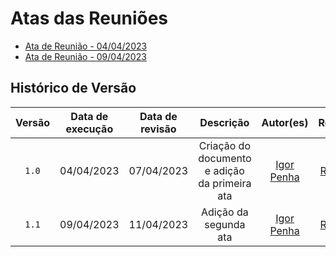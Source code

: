 # Atas das Reuniões

- [Ata de Reunião - 04/04/2023](atas/reuniao01.md)
- [Ata de Reunião - 09/04/2023](atas/reuniao02.md)

## Histórico de Versão

|   Versão   | Data de execução  |    Data de revisão    |          Descrição          |    Autor(es)     |  Revisor(es)  |
| :--------: | :---------------: | :-------------------: | :-------------------------: | :--------------: | :-----------: |
| `1.0` | 04/04/2023 | 07/04/2023 | Criação do documento e adição da primeira ata | [Igor Penha](https://github.com/igorpenhaa) | [Rafael Bosi](https://github.com/StrangeUnit28) |
| `1.1` | 09/04/2023 | 11/04/2023 | Adição da segunda ata | [Igor Penha](https://github.com/igorpenhaa) | [Rafael Bosi](https://github.com/StrangeUnit28) |
